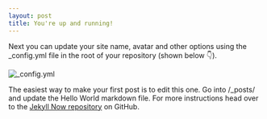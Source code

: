 ```yaml
---
layout: post
title: You're up and running!
---
```


Next you can update your site name, avatar and other options using the _config.yml file in the root of your repository (shown below :point_down:).

![_config.yml](https://lh3.googleusercontent.com/-l4fS68kOz6o/VCNpDUCFoXI/AAAAAAAAYB4/R3Yq0vtM0P8/w1057-h595-no/IMG_20140924_172637393.jpg)

The easiest way to make your first post is to edit this one. Go into /_posts/ and update the Hello World markdown file. For more instructions head over to the [Jekyll Now repository](https://github.com/barryclark/jekyll-now) on GitHub.
